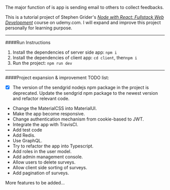 The major function of is app is sending email to others to collect feedbacks.

This is a tutorial project of Stephen Grider's [*Node with React: Fullstack Web Development*](https://www.udemy.com/node-with-react-fullstack-web-development/) course on udemy.com. I will expand and improve this project personally for learning purpose.

---
####Run Instructions

1. Install the dependencies of server side app: `npm i`
1. Install the dependencies of client app: `cd client`, then`npm i`
1. Run the project: `npm run dev`



---

####Project expansion & improvement TODO list:

- [x] The version of the sendgrid nodejs npm package in the project is deprecated. Update the sendgrid npm package to the newest version and refactor relevant code.
- Change the MaterialCSS into MaterialUI. 
- Make the app become responsive.
- Change authentication mechanism from cookie-based to JWT.
- Integrate the app with TravisCI.
- Add test code
- Add Redis.
- Use GraphQL.
- Try to refactor the app into Typescript.
- Add roles in the user model.
- Add admin management console.
- Allow users to delete surveys.
- Allow client side sorting of surveys.
- Add pagination of surveys.

More features to be added...
